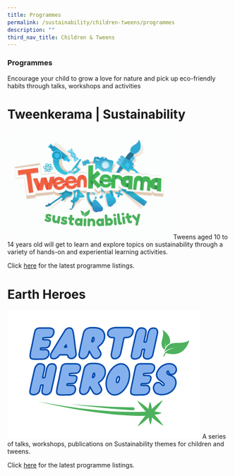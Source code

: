 ```yaml
---
title: Programmes
permalink: /sustainability/children-tweens/programmes
description: ""
third_nav_title: Children & Tweens
---
```

### **Programmes**
Encourage your child to grow a love for nature and pick up eco-friendly habits through talks, workshops and activities

# Tweenkerama | Sustainability
![Alt text for image on Isomer site](/images/sustainability/Sustainability-Prog-Children-02a.png)
Tweens aged 10 to 14 years old will get to learn and explore topics on sustainability through a variety of hands-on and experiential learning activities. 

Click [here](https://go.gov.sg/nlb-teensprogs) for the latest programme listings.


# Earth Heroes
![Alt text for image on Isomer site](/images/sustainability/Sustainability-Prog-Children-01a.png)
A series of talks, workshops, publications on Sustainability themes for children and tweens.   

Click [here](https://go.gov.sg/cckpl) for the latest programme listings.